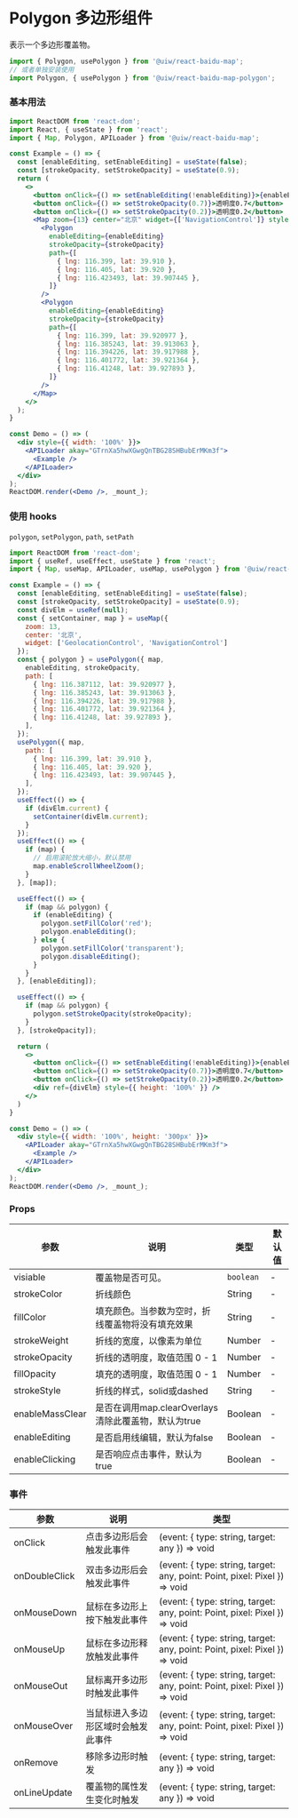 Polygon 多边形组件
===

表示一个多边形覆盖物。

```jsx
import { Polygon, usePolygon } from '@uiw/react-baidu-map';
// 或者单独安装使用
import Polygon, { usePolygon } from '@uiw/react-baidu-map-polygon';
```

### 基本用法

<!--rehype:bgWhite=true&codeSandbox=true&codePen=true-->
```jsx
import ReactDOM from 'react-dom';
import React, { useState } from 'react';
import { Map, Polygon, APILoader } from '@uiw/react-baidu-map';

const Example = () => {
  const [enableEditing, setEnableEditing] = useState(false);
  const [strokeOpacity, setStrokeOpacity] = useState(0.9);
  return (
    <>
      <button onClick={() => setEnableEditing(!enableEditing)}>{enableEditing ? '取消编辑' : '编辑'}</button>
      <button onClick={() => setStrokeOpacity(0.7)}>透明度0.7</button>
      <button onClick={() => setStrokeOpacity(0.2)}>透明度0.2</button>
      <Map zoom={13} center="北京" widget={['NavigationControl']} style={{ height: 350 }}>
        <Polygon
          enableEditing={enableEditing}
          strokeOpacity={strokeOpacity}
          path={[
            { lng: 116.399, lat: 39.910 },
            { lng: 116.405, lat: 39.920 },
            { lng: 116.423493, lat: 39.907445 },
          ]}
        />
        <Polygon
          enableEditing={enableEditing}
          strokeOpacity={strokeOpacity}
          path={[
            { lng: 116.399, lat: 39.920977 },
            { lng: 116.385243, lat: 39.913063 },
            { lng: 116.394226, lat: 39.917988 },
            { lng: 116.401772, lat: 39.921364 },
            { lng: 116.41248, lat: 39.927893 },
          ]}
        />
      </Map>
    </>
  );
}

const Demo = () => (
  <div style={{ width: '100%' }}>
    <APILoader akay="GTrnXa5hwXGwgQnTBG28SHBubErMKm3f">
      <Example />
    </APILoader>
  </div>
);
ReactDOM.render(<Demo />, _mount_);
```

### 使用 hooks

`polygon`, `setPolygon`, `path`, `setPath`

<!--rehype:bgWhite=true&codeSandbox=true&codePen=true-->
```jsx
import ReactDOM from 'react-dom';
import { useRef, useEffect, useState } from 'react';
import { Map, useMap, APILoader, useMap, usePolygon } from '@uiw/react-baidu-map';

const Example = () => {
  const [enableEditing, setEnableEditing] = useState(false);
  const [strokeOpacity, setStrokeOpacity] = useState(0.9);
  const divElm = useRef(null);
  const { setContainer, map } = useMap({
    zoom: 13,
    center: '北京',
    widget: ['GeolocationControl', 'NavigationControl']
  });
  const { polygon } = usePolygon({ map,
    enableEditing, strokeOpacity,
    path: [
      { lng: 116.387112, lat: 39.920977 },
      { lng: 116.385243, lat: 39.913063 },
      { lng: 116.394226, lat: 39.917988 },
      { lng: 116.401772, lat: 39.921364 },
      { lng: 116.41248, lat: 39.927893 },
    ],
  });
  usePolygon({ map,
    path: [
      { lng: 116.399, lat: 39.910 },
      { lng: 116.405, lat: 39.920 },
      { lng: 116.423493, lat: 39.907445 },
    ],
  });
  useEffect(() => {
    if (divElm.current) {
      setContainer(divElm.current);
    }
  });
  useEffect(() => {
    if (map) {
      // 启用滚轮放大缩小，默认禁用
      map.enableScrollWheelZoom();
    }
  }, [map]);

  useEffect(() => {
    if (map && polygon) {
      if (enableEditing) {
        polygon.setFillColor('red');
        polygon.enableEditing();
      } else {
        polygon.setFillColor('transparent');
        polygon.disableEditing();
      }
    }
  }, [enableEditing]);

  useEffect(() => {
    if (map && polygon) {
      polygon.setStrokeOpacity(strokeOpacity);
    }
  }, [strokeOpacity]);

  return (
    <>
      <button onClick={() => setEnableEditing(!enableEditing)}>{enableEditing ? '取消编辑' : '编辑'}</button>
      <button onClick={() => setStrokeOpacity(0.7)}>透明度0.7</button>
      <button onClick={() => setStrokeOpacity(0.2)}>透明度0.2</button>
      <div ref={divElm} style={{ height: '100%' }} />
    </>
  )
}

const Demo = () => (
  <div style={{ width: '100%', height: '300px' }}>
    <APILoader akay="GTrnXa5hwXGwgQnTBG28SHBubErMKm3f">
      <Example />
    </APILoader>
  </div>
);
ReactDOM.render(<Demo />, _mount_);
```

### Props

| 参数 | 说明 | 类型 | 默认值 |
| ----- | ----- | ----- | ----- |
| visiable | 覆盖物是否可见。 | `boolean` | - |
| strokeColor |  折线颜色 | String | - |
| fillColor |  填充颜色。当参数为空时，折线覆盖物将没有填充效果 | String | - |
| strokeWeight |  折线的宽度，以像素为单位 | Number | - |
| strokeOpacity |  折线的透明度，取值范围 0 - 1 | Number | - |
| fillOpacity |  填充的透明度，取值范围 0 - 1 | Number | - |
| strokeStyle |  折线的样式，solid或dashed | String | - |
| enableMassClear |  是否在调用map.clearOverlays清除此覆盖物，默认为true | Boolean | - |
| enableEditing |  是否启用线编辑，默认为false | Boolean | - |
| enableClicking |  是否响应点击事件，默认为true | Boolean | - |

### 事件

| 参数 | 说明 | 类型 |
| ----- | ----- | ----- |
| onClick | 点击多边形后会触发此事件 | (event: { type: string, target: any }) => void |
| onDoubleClick | 双击多边形后会触发此事件 | (event: { type: string, target: any, point: Point, pixel: Pixel }) => void |
| onMouseDown | 鼠标在多边形上按下触发此事件 | (event: { type: string, target: any, point: Point, pixel: Pixel }) => void |
| onMouseUp | 鼠标在多边形释放触发此事件 | (event: { type: string, target: any, point: Point, pixel: Pixel }) => void |
| onMouseOut | 鼠标离开多边形时触发此事件 | (event: { type: string, target: any, point: Point, pixel: Pixel }) => void |
| onMouseOver | 当鼠标进入多边形区域时会触发此事件 | (event: { type: string, target: any, point: Point, pixel: Pixel }) => void |
| onRemove | 移除多边形时触发 | (event: { type: string, target: any }) => void |
| onLineUpdate | 覆盖物的属性发生变化时触发 | (event: { type: string, target: any }) => void |
